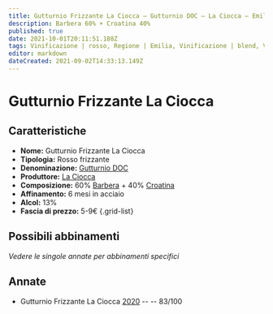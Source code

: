 ```yaml
---
title: Gutturnio Frizzante La Ciocca – Gutturnio DOC – La Ciocca – Emilia (IT) – 5-9€ – 2★
description: Barbera 60% + Croatina 40% 
published: true
date: 2021-10-01T20:11:51.188Z
tags: Vinificazione | rosso, Regione | Emilia, Vinificazione | blend, Vinificazione | frizzante, Valutazioni | 2 stelle, Vitigni | Barbera, Vitigni | Croatina, Prezzi | 5-9€, 
editor: markdown
dateCreated: 2021-09-02T14:33:13.149Z
---
```


# Gutturnio Frizzante La Ciocca 

## Caratteristiche
- **Nome:** Gutturnio Frizzante La Ciocca 
- **Tipologia:** Rosso frizzante
- **Denominazione:** [Gutturnio DOC](/denominazioni/Italia/Emilia/DOC/Gutturnio)
- **Produttore:** [La Ciocca](/produttori/Italia/Emilia/La-Ciocca) 
- **Composizione:** 60% [Barbera](/vitigni/Italia/bacca-nera/barbera) + 40% [Croatina](/vitigni/Italia/bacca-nera/croatina)
- **Affinamento:** 6 mesi in acciaio 
- **Alcol:** 13%
- **Fascia di prezzo:** 5-9€
{.grid-list}

## Possibili abbinamenti
*Vedere le singole annate per abbinamenti specifici*


## Annate
- Gutturnio Frizzante La Ciocca [2020](/vini/Italia/Emilia/La-Ciocca/Gutturnio-Frizzante-La-Ciocca/2020) -- <span class="star-2"></span> -- 83/100
